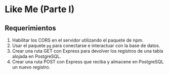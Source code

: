 # Like Me (Parte I)

## Requerimientos

1. Habilitar los CORS en el servidor utilizando el paquete de npm.  
2. Usar el paquete `pg` para conectarse e interactuar con la base de datos.  
3. Crear una ruta GET con Express para devolver los registros de una tabla alojada en PostgreSQL.  
4. Crear una ruta POST con Express que reciba y almacene en PostgreSQL un nuevo registro.
